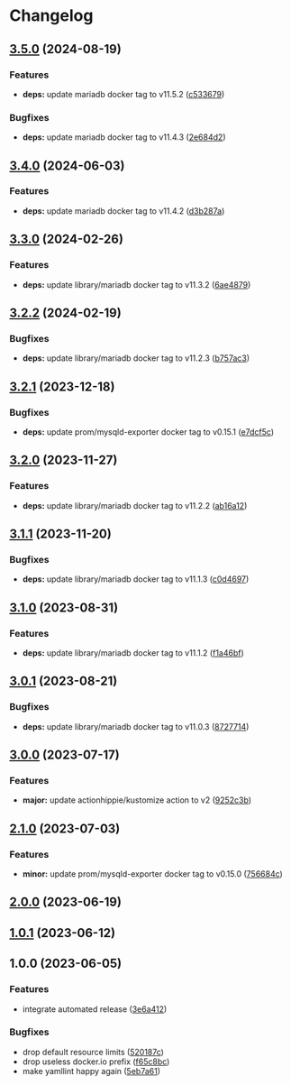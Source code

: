 # Changelog

## [3.5.0](https://github.com/kustomhippie/mariadb/compare/v3.4.0...v3.5.0) (2024-08-19)


### Features

* **deps:** update mariadb docker tag to v11.5.2 ([c533679](https://github.com/kustomhippie/mariadb/commit/c533679a22020457b17b8efa0657dcff4a0025b0))


### Bugfixes

* **deps:** update mariadb docker tag to v11.4.3 ([2e684d2](https://github.com/kustomhippie/mariadb/commit/2e684d2d3f47899bd37a8b7d391e9ccd8e6e6b2a))

## [3.4.0](https://github.com/kustomhippie/mariadb/compare/v3.3.0...v3.4.0) (2024-06-03)


### Features

* **deps:** update mariadb docker tag to v11.4.2 ([d3b287a](https://github.com/kustomhippie/mariadb/commit/d3b287aa550324632a7481f9af6dd12dc00d6bf4))

## [3.3.0](https://github.com/kustomhippie/mariadb/compare/v3.2.2...v3.3.0) (2024-02-26)


### Features

* **deps:** update library/mariadb docker tag to v11.3.2 ([6ae4879](https://github.com/kustomhippie/mariadb/commit/6ae48797efd9e7f09ca8beb06c417ccd7473c22a))

## [3.2.2](https://github.com/kustomhippie/mariadb/compare/v3.2.1...v3.2.2) (2024-02-19)


### Bugfixes

* **deps:** update library/mariadb docker tag to v11.2.3 ([b757ac3](https://github.com/kustomhippie/mariadb/commit/b757ac32af6ae3c3efdd46383a6796fff148253f))

## [3.2.1](https://github.com/kustomhippie/mariadb/compare/v3.2.0...v3.2.1) (2023-12-18)


### Bugfixes

* **deps:** update prom/mysqld-exporter docker tag to v0.15.1 ([e7dcf5c](https://github.com/kustomhippie/mariadb/commit/e7dcf5c5f51c6063d1a3e60887e45bdded9558bf))

## [3.2.0](https://github.com/kustomhippie/mariadb/compare/v3.1.1...v3.2.0) (2023-11-27)


### Features

* **deps:** update library/mariadb docker tag to v11.2.2 ([ab16a12](https://github.com/kustomhippie/mariadb/commit/ab16a1205ff357785329d22f372b0e701c7a92c3))

## [3.1.1](https://github.com/kustomhippie/mariadb/compare/v3.1.0...v3.1.1) (2023-11-20)


### Bugfixes

* **deps:** update library/mariadb docker tag to v11.1.3 ([c0d4697](https://github.com/kustomhippie/mariadb/commit/c0d4697798fef54b66fd53af3eeb21888dfb7882))

## [3.1.0](https://github.com/kustomhippie/mariadb/compare/v3.0.1...v3.1.0) (2023-08-31)


### Features

* **deps:** update library/mariadb docker tag to v11.1.2 ([f1a46bf](https://github.com/kustomhippie/mariadb/commit/f1a46bf8b5428c9569519ffdc031eb1de8cac601))

## [3.0.1](https://github.com/kustomhippie/mariadb/compare/v3.0.0...v3.0.1) (2023-08-21)


### Bugfixes

* **deps:** update library/mariadb docker tag to v11.0.3 ([8727714](https://github.com/kustomhippie/mariadb/commit/872771460b629fdc73a0562c2cc4877ca1e5eedb))

## [3.0.0](https://github.com/kustomhippie/mariadb/compare/v2.1.0...v3.0.0) (2023-07-17)


### Features

* **major:** update actionhippie/kustomize action to v2 ([9252c3b](https://github.com/kustomhippie/mariadb/commit/9252c3b0b188761b7d4b04f7b2ec316a79544c6d))

## [2.1.0](https://github.com/kustomhippie/mariadb/compare/v2.0.0...v2.1.0) (2023-07-03)


### Features

* **minor:** update prom/mysqld-exporter docker tag to v0.15.0 ([756684c](https://github.com/kustomhippie/mariadb/commit/756684ccec99985127ff6e0caf31a926be7a403e))

## [2.0.0](https://github.com/kustomhippie/mariadb/compare/v1.0.1...v2.0.0) (2023-06-19)

## [1.0.1](https://github.com/kustomhippie/mariadb/compare/v1.0.0...v1.0.1) (2023-06-12)

## 1.0.0 (2023-06-05)


### Features

* integrate automated release ([3e6a412](https://github.com/kustomhippie/mariadb/commit/3e6a412938fea9c085196562d16760c8a9a948be))


### Bugfixes

* drop default resource limits ([520187c](https://github.com/kustomhippie/mariadb/commit/520187c432c5af6a6e9f2264bc036f543c53bbd3))
* drop useless docker.io prefix ([f65c8bc](https://github.com/kustomhippie/mariadb/commit/f65c8bc3ba6203dff852c63d381bba88fd8249f1))
* make yamllint happy again ([5eb7a61](https://github.com/kustomhippie/mariadb/commit/5eb7a61b44f56c32d9c2a542ea9eb4f11f212faa))
